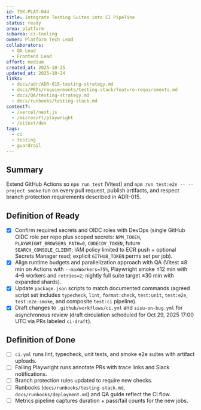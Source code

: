 ```yaml
---
id: TSK-PLAT-044
title: Integrate Testing Suites into CI Pipeline
status: ready
area: platform
subarea: ci-tooling
owner: Platform Tech Lead
collaborators:
  - QA Lead
  - Frontend Lead
effort: medium
created_at: 2025-10-25
updated_at: 2025-10-24
links:
  - docs/adr/ADR-015-testing-strategy.md
  - docs/PRDs/requierments/testing-stack/feature-requirements.md
  - docs/QA/testing-strategy.md
  - docs/runbooks/testing-stack.md
context7:
  - /vercel/next.js
  - /microsoft/playwright
  - /vitest/dev
tags:
  - ci
  - testing
  - guardrail
---
```


## Summary
Extend GitHub Actions so `npm run test` (Vitest) and `npm run test:e2e -- --project smoke` run on every pull request, publish artifacts, and respect branch protection requirements described in ADR-015.

## Definition of Ready
- [x] Confirm required secrets and OIDC roles with DevOps (single GitHub OIDC role per repo plus scoped secrets: `NPM_TOKEN`, `PLAYWRIGHT_BROWSERS_PATH=0`, `CODECOV_TOKEN`, future `SEARCH_CONSOLE_CLIENT`; IAM policy limited to ECR push + optional Secrets Manager read; explicit `GITHUB_TOKEN` perms set per job).
- [x] Align runtime budgets and parallelization approach with QA (Vitest ≤8 min on Actions with `--maxWorkers=75%`, Playwright smoke ≤12 min with 4–6 workers and `retries=2`; nightly full suite target ≤30 min with expanded shards).
- [x] Update `package.json` scripts to match documented commands (agreed script set includes `typecheck`, `lint`, `format:check`, `test:unit`, `test:e2e`, `test:e2e:smoke`, and composite `test:ci` pipeline).
- [x] Draft changes to `.github/workflows/ci.yml` and `sisu-on-bug.yml` for asynchronous review (draft circulation scheduled for Oct 29, 2025 17:00 UTC via PRs labeled `ci-draft`).

## Definition of Done
- [ ] `ci.yml` runs lint, typecheck, unit tests, and smoke e2e suites with artifact uploads.
- [ ] Failing Playwright runs annotate PRs with trace links and Slack notifications.
- [ ] Branch protection rules updated to require new checks.
- [ ] Runbooks (`docs/runbooks/testing-stack.md`, `docs/runbooks/deployment.md`) and QA guide reflect the CI flow.
- [ ] Metrics pipeline captures duration + pass/fail counts for the new jobs.
